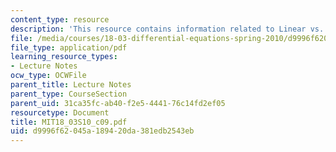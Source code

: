 ```yaml
---
content_type: resource
description: 'This resource contains information related to Linear vs. nonlinear '
file: /media/courses/18-03-differential-equations-spring-2010/d9996f62045a189420da381edb2543eb_MIT18_03S10_c09.pdf
file_type: application/pdf
learning_resource_types:
- Lecture Notes
ocw_type: OCWFile
parent_title: Lecture Notes
parent_type: CourseSection
parent_uid: 31ca35fc-ab40-f2e5-4441-76c14fd2ef05
resourcetype: Document
title: MIT18_03S10_c09.pdf
uid: d9996f62-045a-1894-20da-381edb2543eb
---
```

